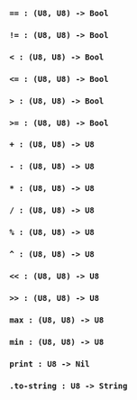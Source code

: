 <link rel="stylesheet" type="text/css" href="styles.css">

### `== : (U8, U8) -> Bool`

### `!= : (U8, U8) -> Bool`

### `< : (U8, U8) -> Bool`

### `<= : (U8, U8) -> Bool`

### `> : (U8, U8) -> Bool`

### `>= : (U8, U8) -> Bool`

### `+ : (U8, U8) -> U8`

### `- : (U8, U8) -> U8`

### `* : (U8, U8) -> U8`

### `/ : (U8, U8) -> U8`

### `% : (U8, U8) -> U8`

### `^ : (U8, U8) -> U8`

### `<< : (U8, U8) -> U8`

### `>> : (U8, U8) -> U8`

### `max : (U8, U8) -> U8`

### `min : (U8, U8) -> U8`

### `print : U8 -> Nil`

### `.to-string : U8 -> String`

